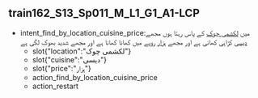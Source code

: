 ## train162_S13_Sp011_M_L1_G1_A1-LCP
* intent_find_by_location_cuisine_price:میں [لکشمی چوک](location) کے پاس رہتا ہوں مجھے [دیسی](cuisine) کڑاہی کھانی ہے اور مجھے [ہزار](price) روپے میں کھانا کھانا ہے اور مجھے شدید بھوک لگی ہے
	- slot{"location":"لکشمی چوک"}
	- slot{"cuisine":"دیسی"}
	- slot{"price":"ہزار"}
	- action_find_by_location_cuisine_price
	- action_restart